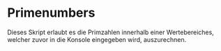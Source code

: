 # Primenumbers

Dieses Skript erlaubt es die Primzahlen innerhalb einer Wertebereiches, welcher zuvor in die Konsole eingegeben wird, auszurechnen.
